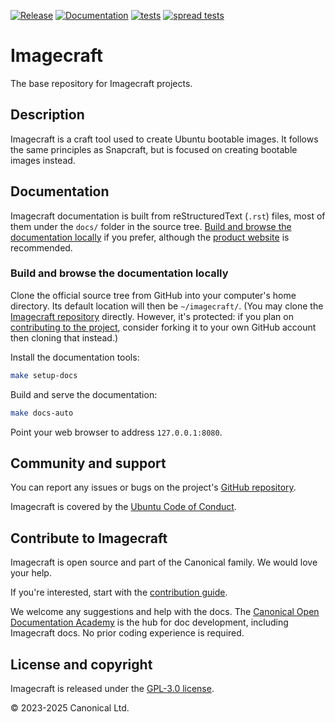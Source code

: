 [![Release](https://github.com/canonical/imagecraft/actions/workflows/release-publish.yaml/badge.svg?branch=main&event=push)](https://github.com/canonical/imagecraft/actions/workflows/release-publish.yaml)
[![Documentation](https://readthedocs.com/projects/canonical-imagecraft/badge/?version=latest)](https://canonical-imagecraft.readthedocs-hosted.com/en/latest/?badge=latest)
[![tests](https://github.com/canonical/imagecraft/actions/workflows/qa.yaml/badge.svg?branch=main&event=push)](https://github.com/canonical/imagecraft/actions/workflows/qa.yaml)
[![spread tests](https://github.com/canonical/imagecraft/actions/workflows/spread-test.yaml/badge.svg?branch=main&event=push)](https://github.com/canonical/imagecraft/actions/workflows/spread-test.yaml)

# Imagecraft

The base repository for Imagecraft projects.

## Description

Imagecraft is a craft tool used to create Ubuntu bootable images. It
follows the same principles as Snapcraft, but is focused on creating
bootable images instead.

## Documentation

Imagecraft documentation is built from reStructuredText (`.rst`) files,
most of them under the `docs/` folder in the source tree. [Build and
browse the documentation
locally](#build-and-browse-the-documentation-locally) if you prefer,
although the [product
website](https://canonical-imagecraft.readthedocs-hosted.com) is
recommended.

### Build and browse the documentation locally

Clone the official source tree from GitHub into your computer\'s home
directory. Its default location will then be `~/imagecraft/`. (You may
clone the [Imagecraft
repository](https://github.com/canonical/imagecraft) directly. However,
it\'s protected: if you plan on [contributing to the
project](#project-and-community), consider forking it to your own GitHub
account then cloning that instead.)

Install the documentation tools:

```bash
make setup-docs
```

Build and serve the documentation:

```bash
make docs-auto
```

Point your web browser to address `127.0.0.1:8080`.

## Community and support

You can report any issues or bugs on the project's [GitHub
repository](https://github.com/canonical/imagecraft/issues).

Imagecraft is covered by the [Ubuntu Code of
Conduct](https://ubuntu.com/community/ethos/code-of-conduct).

## Contribute to Imagecraft

Imagecraft is open source and part of the Canonical family. We would love your help.

If you're interested, start with the [contribution guide](HACKING.md).

We welcome any suggestions and help with the docs. The [Canonical Open Documentation
Academy](https://github.com/canonical/open-documentation-academy) is the hub for doc
development, including Imagecraft docs. No prior coding experience is required.

## License and copyright

Imagecraft is released under the [GPL-3.0 license](LICENSE).

© 2023-2025 Canonical Ltd.
